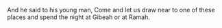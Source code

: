 And he said to his young man, Come and let us draw near to one of these places and spend the night at Gibeah or at Ramah.
